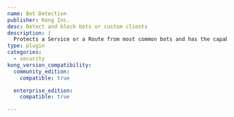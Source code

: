 ```yaml
---
name: Bot Detection
publisher: Kong Inc.
desc: Detect and block bots or custom clients
description: |
  Protects a Service or a Route from most common bots and has the capability of allowing and denying custom clients.
type: plugin
categories:
  - security
kong_version_compatibility:
  community_edition:
    compatible: true

  enterprise_edition:
    compatible: true

---
```

